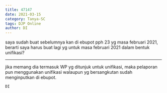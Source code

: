 ```yaml
---
title: 47147
date: 2021-03-15
category: Tanya-SC
tags: DJP Online
author: DI
---
```


saya sudah buat sebelumnya kan di ebupot pph 23 yg masa februari 2021, berarti saya harus buat lagi yg untuk masa februari 2021 dalam bentuk unifikasi?

---

jika memang dia termasuk WP yg ditunjuk untuk unifikasi, maka pelaporan pun menggunakan unifikasi walaupun yg bersangkutan sudah menginputkan di ebupot.

`DI`
